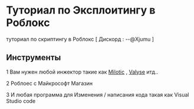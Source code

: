 Туториал по Эксплоитингу в Роблокс
===================

туториал по скриптингу в Роблокс    [ Дискорд : --@Xjumu ]

## Инструменты
1 Вам нужен любой инжектор такие как [Milotic](https://milotic.xyz/) , [Valyse](https://valyse.net/) итд..

2 Роблоес с Майкрософт Магазин

3 И любая программа для Изменения / написания кода такая как Visual Studio code
  
